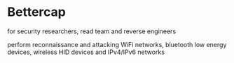 # Bettercap

for security researchers, read team and reverse engineers

perform reconnaissance and attacking WiFi networks, bluetooth low energy devices, wireless HID devices and IPv4/IPv6 networks
